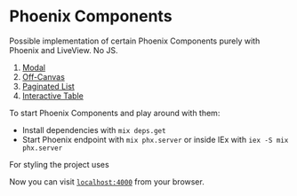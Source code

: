 # Phoenix Components

Possible implementation of certain Phoenix Components purely with Phoenix and LiveView. No JS.

  1. [Modal](lib/phoenix_components_web/components/modal.ex)
  2. [Off-Canvas](lib/phoenix_components_web/components/off_canvas.ex)
  3. [Paginated List](lib/phoenix_components_web/components/pagination_list.ex)
  4. [Interactive Table](lib/phoenix_components_web/components/interactive_table.ex)

To start Phoenix Components and play around with them:
  
  * Install dependencies with `mix deps.get`
  * Start Phoenix endpoint with `mix phx.server` or inside IEx with `iex -S mix phx.server`

For styling the project uses

Now you can visit [`localhost:4000`](http://localhost:4000) from your browser.
